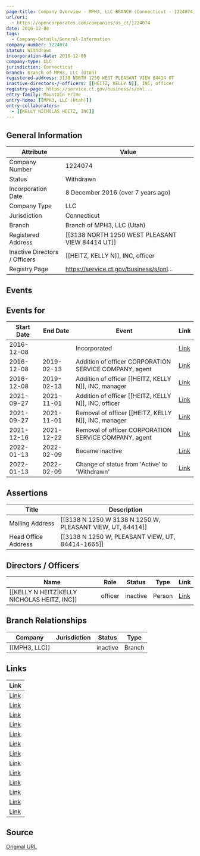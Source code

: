 ```yaml
---
page-title: Company Overview - MPH3, LLC BRANCH (Connecticut - 1224074)
url/uri:
  - https://opencorporates.com/companies/us_ct/1224074
date: 2016-12-08
tags:
  - Company-Details/General-Information
company-number: 1224074
status: Withdrawn
incorporation-date: 2016-12-08
company-type: LLC
jurisdiction: Connecticut
branch: Branch of MPH3, LLC (Utah)
registered-address: 3138 NORTH 1250 WEST PLEASANT VIEW 84414 UT
inactive-directors-/-officers: [[HEITZ, KELLY N]], INC, officer
registry-page: https://service.ct.gov/business/s/onl...
entry-family: Mountain Prime
entry-home: [[MPH3, LLC (Utah)]]
entry-collaborators:
  - [[KELLY NICHOLAS HEITZ, INC]]
---
```


## General Information
| Attribute | Value |
|-----------|-------|
| Company Number | 1224074 |
| Status | Withdrawn |
| Incorporation Date | 8 December 2016 (over 7 years ago) |
| Company Type | LLC |
| Jurisdiction | Connecticut |
| Branch | Branch of MPH3, LLC (Utah) |
| Registered Address | [[3138 NORTH 1250 WEST PLEASANT VIEW 84414 UT]] |
| Inactive Directors / Officers | [[HEITZ, KELLY N]], INC, officer |
| Registry Page | https://service.ct.gov/business/s/onl... |

## Events
## Events for
| Start Date | End Date   | Event                                                   | Link |
|------------|------------|-------------------------------------------------------|------|
| 2016-12-08 |            | Incorporated                                            | [Link](https://opencorporates.com/events/777225893) |
| 2016-12-08 | 2019-02-13 | Addition of officer CORPORATION SERVICE COMPANY, agent  | [Link](https://opencorporates.com/events/777225854) |
| 2016-12-08 | 2019-02-13 | Addition of officer [[HEITZ, KELLY N]], INC, manager  | [Link](https://opencorporates.com/events/777225773) |
| 2021-09-27 | 2021-11-01 | Addition of officer [[HEITZ, KELLY N]], INC, officer  | [Link](https://opencorporates.com/events/2345739674) |
| 2021-09-27 | 2021-11-01 | Removal of officer [[HEITZ, KELLY N]], INC, manager   | [Link](https://opencorporates.com/events/2345739686) |
| 2021-12-16 | 2021-12-22 | Removal of officer CORPORATION SERVICE COMPANY, agent   | [Link](https://opencorporates.com/events/2370833840) |
| 2022-01-13 | 2022-02-09 | Became inactive                                         | [Link](https://opencorporates.com/events/2402151038) |
| 2022-01-13 | 2022-02-09 | Change of status from 'Active' to 'Withdrawn'           | [Link](https://opencorporates.com/events/2402151047) |

## Assertions
| Title | Description |
|-------|-------------|
| Mailing Address | [[3138 N 1250 W 3138 N 1250 W, PLEASANT VIEW, UT, 84414]] |
| Head Office Address | [[3138 N 1250 W, PLEASANT VIEW, UT, 84414-1665]] |

## Directors / Officers
| Name                 | Role            | Status     | Type        | Link |
|----------------------|-----------------|------------|-------------|------|
| [[KELLY N HEITZ\|KELLY NICHOLAS HEITZ, INC]] | officer         | inactive   | Person      | [Link](https://opencorporates.com/officers/608353086) |

## Branch Relationships
| Company | Jurisdiction | Status | Type |
|---------|--------------|--------|------|
| [[MPH3, LLC]] |  | inactive | Branch |

## Links
| Link |
|------|
| [Link](/officers/608353086) |
| [Link](/companies/us_ga/16112593) |
| [Link](/events/2402151038) |
| [Link](/events/2402151047) |
| [Link](/data/66466792) |
| [Link](/data/121347498) |
| [Link](/companies/us_nc/1560343) |
| [Link](/companies/us_ar/811119896) |
| [Link](/events/2370833840) |
| [Link](/companies/us_ut/9747325-0160) |
| [Link](https://service.ct.gov/business/s/onlinebusinesssearch?language=en_US) |
| [Link](/companies/us_il/LLC_05850584) |
| [Link](/companies/us_in/201612051169906) |

## Source
[Original URL](https://opencorporates.com/companies/us_ct/1224074)
